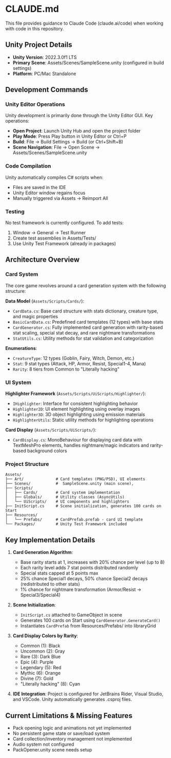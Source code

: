 # CLAUDE.md

This file provides guidance to Claude Code (claude.ai/code) when working with code in this repository.

## Unity Project Details
- **Unity Version**: 2022.3.0f1 LTS
- **Primary Scene**: Assets/Scenes/SampleScene.unity (configured in build settings)
- **Platform**: PC/Mac Standalone

## Development Commands

### Unity Editor Operations
Unity development is primarily done through the Unity Editor GUI. Key operations:
- **Open Project**: Launch Unity Hub and open the project folder
- **Play Mode**: Press Play button in Unity Editor or Ctrl+P
- **Build**: File → Build Settings → Build (or Ctrl+Shift+B)
- **Scene Navigation**: File → Open Scene → Assets/Scenes/SampleScene.unity

### Code Compilation
Unity automatically compiles C# scripts when:
- Files are saved in the IDE
- Unity Editor window regains focus
- Manually triggered via Assets → Reimport All

### Testing
No test framework is currently configured. To add tests:
1. Window → General → Test Runner
2. Create test assemblies in Assets/Tests/
3. Use Unity Test Framework (already in packages)

## Architecture Overview

### Card System
The core game revolves around a card generation system with the following structure:

**Data Model** (`Assets/Scripts/Cards/`):
- `CardData.cs`: Base card structure with stats dictionary, creature type, and magic properties
- `BasicCardData.cs`: Predefined card templates (12 types) with base stats
- `CardGenerator.cs`: Fully implemented card generation with rarity-based stat scaling, special stat decay, and rare nightmare transformations
- `StatUtils.cs`: Utility methods for stat validation and categorization

**Enumerations**:
- `CreatureType`: 12 types (Goblin, Fairy, Witch, Demon, etc.)
- `Stat`: 9 stat types (Attack, HP, Armor, Resist, Special1-4, Mana)
- `Rarity`: 8 tiers from Common to "Literally hacking"

### UI System
**Highlighter Framework** (`Assets/Scripts/UiScripts/Highlighter/`):
- `IHighlighter`: Interface for consistent highlighting behavior
- `Highlighter2D`: UI element highlighting using overlay images
- `Highlighter3D`: 3D object highlighting using emission materials
- `HighlighterUtils`: Static utility methods for highlighting operations

**Card Display** (`Assets/Scripts/UiScripts/`):
- `CardDisplay.cs`: MonoBehaviour for displaying card data with TextMeshPro elements, handles nightmare/magic indicators and rarity-based background colors

### Project Structure
```
Assets/
├── Art/              # Card templates (PNG/PSD), UI elements
├── Scenes/           #  SampleScene.unity (main scene),
├── Scripts/
│   ├── Cards/        # Card system implementation
│   ├── Globals/      # Utility classes (AsyncUtils)
│   └── UiScripts/    # UI components and highlighters
├── InitScript.cs     # Scene initialization, generates 100 cards on Start
├── Resources/
│   └── Prefabs/      # CardPrefab.prefab - card UI template
└── Packages/         # Unity Test Framework included
```

## Key Implementation Details

1. **Card Generation Algorithm**:
   - Base rarity starts at 1, increases with 20% chance per level (up to 8)
   - Each rarity level adds 7 stat points distributed randomly
   - Special stats capped at 5 points max
   - 25% chance Special1 decays, 50% chance Special2 decays (redistributed to other stats)
   - 1% chance for nightmare transformation (Armor/Resist → Special3/Special4)

2. **Scene Initialization**: 
   - `InitScript.cs` attached to GameObject in scene
   - Generates 100 cards on Start using `CardGenerator.GenerateCard()`
   - Instantiates `CardPrefab` from Resources/Prefabs/ into libraryGrid

3. **Card Display Colors by Rarity**:
   - Common (1): Black
   - Uncommon (2): Gray  
   - Rare (3): Dark Blue
   - Epic (4): Purple
   - Legendary (5): Red
   - Mythic (6): Orange
   - Divine (7): Gold
   - "Literally hacking" (8): Cyan

4. **IDE Integration**: Project is configured for JetBrains Rider, Visual Studio, and VSCode. Unity automatically generates .csproj files.

## Current Limitations & Missing Features
- Pack opening logic and animations not yet implemented
- No persistent game state or save/load system
- Card collection/inventory management not implemented
- Audio system not configured
- PackOpener.unity scene needs setup